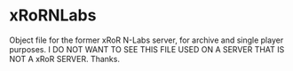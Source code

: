 # xRoRNLabs
Object file for the former xRoR N-Labs server, for archive and single player purposes.
I DO NOT WANT TO SEE THIS FILE USED ON A SERVER THAT IS NOT A xRoR SERVER. Thanks.
